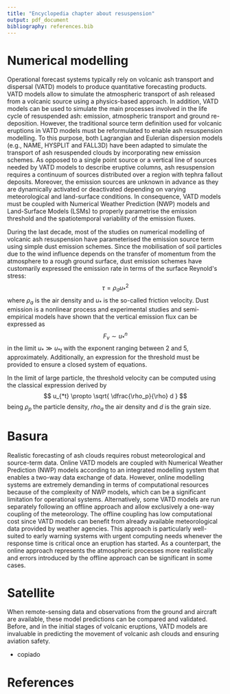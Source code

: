 ```yaml
---
title: "Encyclopedia chapter about resuspension"
output: pdf_document
bibliography: references.bib
---
```


# Numerical modelling

Operational forecast systems typically rely on volcanic ash transport and dispersal (VATD) models to produce quantitative forecasting products. VATD models allow to simulate the atmospheric transport of ash released from a volcanic source using a physics-based approach. In addition, VATD models can be used to simulate the main processes involved in the life cycle of resuspended ash: emission, atmospheric transport and ground re-deposition. However, the traditional source term definition used for volcanic eruptions in VATD models must be reformulated to enable ash resuspension modelling. To this purpose, both Lagrangian and Eulerian dispersion models (e.g., NAME, HYSPLIT and FALL3D) have been adapted to simulate the transport of ash resuspended clouds by incorporating new emission schemes. As opposed to a single point source or a vertical line of sources needed by VATD models to describe eruptive columns, ash resuspension requires a continuum of sources distributed over a region with tephra fallout deposits. Moreover, the emission sources are unknown in advance as they are dynamically activated or deactivated depending on varying meteorological and land-surface conditions. In consequence, VATD models must be coupled with Numerical Weather Prediction (NWP) models and Land-Surface Models (LSMs) to properly parametrise the emission threshold and the spatiotemporal variability of the emission fluxes.

During the last decade, most of the studies on numerical modelling of volcanic ash resuspension have parameterised the emission source term using simple dust emission schemes. Since the mobilisation of soil particles due to the wind influence depends on the transfer of momentum from the atmosphere to a rough ground surface, dust emission schemes have customarily expressed the emission rate in terms of the surface Reynold's stress:
$$ \tau = \rho_a u_*^2 $$
where $\rho_a$ is the air density and $u_*$ is the so-called friction velocity. Dust emission is a nonlinear process and experimental studies and semi-empirical models have shown that the vertical emission flux can be expressed as 
$$ F_v \sim u_*^n $$
in the limit $u_* \gg u_{*t}$ with the exponent ranging between 2 and 5, approximately. Additionally, an expression for the threshold must be provided to ensure a closed system of equations.

In the limit of large particle, the threshold velocity can be computed using the classical expression derived by 
$$ u_{*t} \propto \sqrt{ \dfrac{\rho_p}{\rho} d } $$
being $\rho_p$ the particle density, $rho_a$ the air density and $d$ is the grain size.


# Basura
Realistic forecasting of ash clouds requires robust meteorological and source-term data. Online VATD models are coupled with Numerical Weather Prediction (NWP) models according to an integrated modelling system that enables a two-way data exchange of data. However, online modelling systems are extremely demanding in terms of computational resources because of the complexity of NWP models, which can be a significant limitation for operational systems. Alternatively, some VATD models are run separately following an offline approach and allow exclusively a one-way coupling of the meteorology. The offline coupling has low computational cost since VATD models can benefit from already available meteorological data provided by weather agencies. This approach is particularly well-suited to early warning systems with urgent computing needs whenever the response time is critical once an eruption has started. As a counterpart, the online approach represents the atmospheric processes more realistically and errors introduced by the offline approach can be significant in some cases. 




# Satellite
When remote-sensing data and observations from the ground
and aircraft are available, these model predictions can be
compared and validated. Before, and in the initial stages of
volcanic eruptions, VATD models are invaluable in predicting
the movement of volcanic ash clouds and ensuring aviation
safety.

* copiado 

# References

